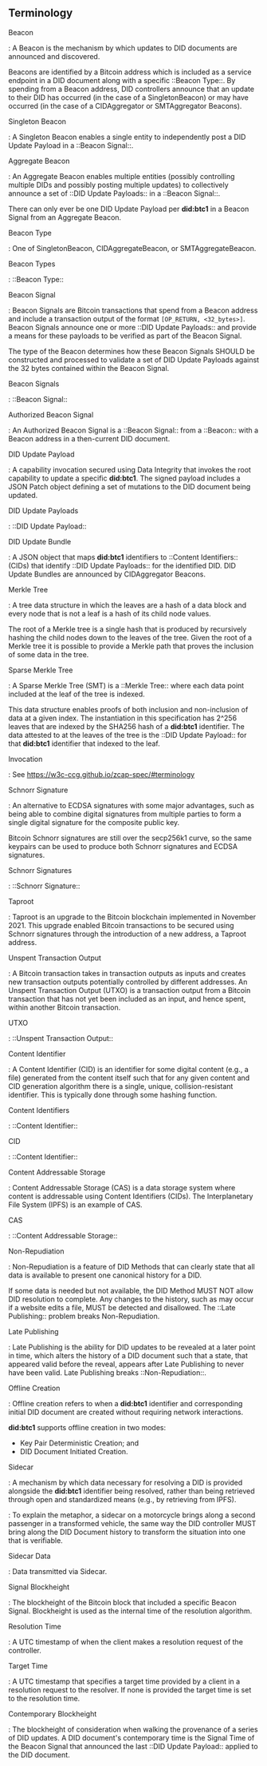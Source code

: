 ## Terminology

Beacon

: A Beacon is the mechanism by which updates to DID documents are announced and
  discovered.

  Beacons are identified by a Bitcoin address which is included as a
  service endpoint in a DID document along with a specific ::Beacon Type::. By spending
  from a Beacon address, DID controllers announce that an update to their DID has
  occurred (in the case of a SingletonBeacon) or may have occurred (in the case
  of a CIDAggregator or SMTAggregator Beacons).

Singleton Beacon

: A Singleton Beacon enables a single entity to independently post a DID Update
  Payload in a ::Beacon Signal::.

Aggregate Beacon

: An Aggregate Beacon enables multiple entities (possibly controlling multiple
  DIDs and possibly posting multiple updates) to collectively announce a set of
  ::DID Update Payloads:: in a ::Beacon Signal::.

  There can only ever be one DID Update Payload per **did:btc1** in a Beacon
  Signal from an Aggregate Beacon.

Beacon Type

: One of SingletonBeacon, CIDAggregateBeacon, or SMTAggregateBeacon.

Beacon Types

: ::Beacon Type::

Beacon Signal

: Beacon Signals are Bitcoin transactions that spend from a Beacon address and
  include a transaction output of the format `[OP_RETURN, <32_bytes>]`. Beacon
  Signals announce one or more ::DID Update Payloads:: and provide a means for these
  payloads to be verified as part of the Beacon Signal.

  The type of the Beacon  determines how these Beacon Signals SHOULD be
  constructed and processed to validate a set of DID Update Payloads against the
  32 bytes contained within the Beacon Signal.

Beacon Signals

: ::Beacon Signal::

Authorized Beacon Signal

: An Authorized Beacon Signal is a ::Beacon Signal:: from a ::Beacon:: with a Beacon
  address in a then-current DID document.

DID Update Payload

: A capability invocation secured using Data Integrity that invokes the root 
  capability to update a specific **did:btc1**. The signed payload includes a
  JSON Patch object defining a set of mutations to the DID document being updated.

DID Update Payloads

: ::DID Update Payload::

DID Update Bundle

: A JSON object that maps **did:btc1** identifiers to ::Content Identifiers:: (CIDs)
  that identify ::DID Update Payloads:: for the identified DID. DID Update Bundles
  are announced by CIDAggregator Beacons.

Merkle Tree

: A tree data structure in which the leaves are a hash of a data block and every
  node that is not a leaf is a hash of its child node values.

  The root of a Merkle tree is a single hash that is produced by recursively
  hashing the child nodes down to the leaves of the tree. Given the root of a
  Merkle tree it is possible to provide a Merkle path that proves the inclusion
  of some data in the tree.

Sparse Merkle Tree

: A Sparse Merkle Tree (SMT) is a ::Merkle Tree:: where each data point included
  at the leaf of the tree is indexed.

  This data structure enables proofs of both inclusion and non-inclusion of data
  at a given index. The instantiation in this specification has 2^256 leaves
  that are indexed by the SHA256 hash of a **did:btc1** identifier. The data
  attested to at the leaves of the tree is the ::DID Update Payload:: for that
  **did:btc1** identifier that indexed to the leaf.

Invocation

: See https://w3c-ccg.github.io/zcap-spec/#terminology

Schnorr Signature

: An alternative to ECDSA signatures with some major advantages, such as being able
  to combine digital signatures from multiple parties to form a single digital
  signature for the composite public key.

  Bitcoin Schnorr signatures are still over the secp256k1 curve, so the same
  keypairs can be used to produce both Schnorr signatures and ECDSA signatures.

Schnorr Signatures

: ::Schnorr Signature::

Taproot

: Taproot is an upgrade to the Bitcoin blockchain implemented in November 2021.
  This upgrade enabled Bitcoin transactions to be secured using Schnorr signatures
  through the introduction of a new address, a Taproot address.

Unspent Transaction Output

: A Bitcoin transaction takes in transaction outputs as inputs and creates new
  transaction outputs potentially controlled by different addresses. An Unspent
  Transaction Output (UTXO) is a transaction output from a Bitcoin transaction
  that has not yet been included as an input, and hence spent, within another
  Bitcoin transaction.

UTXO

: ::Unspent Transaction Output::

Content Identifier

: A Content Identifier (CID) is an identifier for some digital content (e.g., a
  file) generated from the content itself such that for any given content and CID
  generation algorithm there is a single, unique, collision-resistant identifier.
  This is typically done through some hashing function.

Content Identifiers

: ::Content Identifier::

CID

: ::Content Identifier::

Content Addressable Storage

: Content Addressable Storage (CAS) is a data storage system where content is
  addressable using Content Identifiers (CIDs). The Interplanetary File System
  (IPFS) is an example of CAS.

CAS

: ::Content Addressable Storage::

Non-Repudiation

: Non-Repudiation is a feature of DID Methods that can clearly state that all data
  is available to present one canonical history for a DID.

  If some data is needed but not available, the DID Method MUST NOT allow DID
  resolution to complete. Any changes to the history, such as may occur if a website
  edits a file, MUST be detected and disallowed. The ::Late Publishing:: problem
  breaks Non-Repudiation.

Late Publishing

: Late Publishing is the ability for DID updates to be revealed at a later point
  in time, which alters the history of a DID document such that a state, that
  appeared valid before the reveal, appears after Late Publishing to never have
  been valid. Late Publishing breaks ::Non-Repudiation::.

Offline Creation

: Offline creation refers to when a **did:btc1** identifier and corresponding
  initial DID document are created without requiring network interactions.

**did:btc1** supports offline creation in two modes:
* Key Pair Deterministic Creation; and
* DID Document Initiated Creation.

Sidecar

: A mechanism by which data necessary for resolving a DID is provided alongside
  the **did:btc1** identifier being resolved, rather than being retrieved through
  open and standardized means (e.g., by retrieving from IPFS).

: To explain the metaphor, a sidecar on a motorcycle brings along a second passenger
  in a transformed vehicle, the same way the DID controller MUST bring along the
  DID Document history to transform the situation into one that is verifiable.

Sidecar Data

: Data transmitted via Sidecar.

Signal Blockheight

: The blockheight of the Bitcoin block that included a specific Beacon Signal.
  Blockheight is used as the internal time of the resolution algorithm.

Resolution Time

: A UTC timestamp of when the client makes a resolution request of the controller.

Target Time

: A UTC timestamp that specifies a target time provided by a client in a resolution
  request to the resolver. If none is provided the target time is set to the
  resolution time.

Contemporary Blockheight

: The blockheight of consideration when walking the provenance of a series of DID
  updates. A DID document's contemporary time is the Signal Time of the Beacon Signal
  that announced the last ::DID Update Payload:: applied to the DID document.
